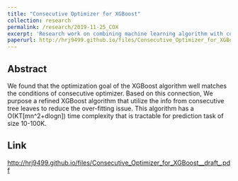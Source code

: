 ```yaml
---
title: "Consecutive Optimizer for XGBoost"
collection: research
permalink: /research/2019-11-25_COX
excerpt: 'Research work on combining machine learning algorithm with combinatorial optimization with Prof Teo Chung-Piaw in NUS Business School'
paperurl: http://hrj9499.github.io/files/Consecutive_Optimizer_for_XGBoost__draft_.pdf
---
```



## Abstract
We found that the optimization goal of the XGBoost algorithm well matches the conditions of consecutive optimizer. Based on this connection, We purpose a refined XGBoost algorithm that utilize the info from consecutive tree leaves to reduce the over-fitting issue. This algorithm has a O(KT[mn^2+dlogn]) time complexity that is tractable for prediction task of size 10-100K. 

## Link
http://hrj9499.github.io/files/Consecutive_Optimizer_for_XGBoost__draft_.pdf
